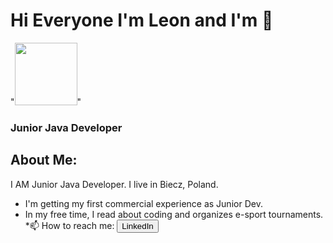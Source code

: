 # Hi Everyone I'm Leon and I'm 👋
"<img src="https://github.com/LeonBochenek/LeonBochenek/assets/116550155/799ee1d4-24de-4de5-80ed-3dd97c4ffc8d" width="100" height="100">"
### Junior Java Developer 
## About Me:
I AM Junior Java Developer. I live in Biecz, Poland.
* I'm getting my first commercial experience as Junior Dev.
* In my free time, I read about coding and organizes e-sport tournaments.
*📫 How to reach me: <button name="button" onclick="[http://www.google.com](https://www.linkedin.com/in/leon-bochenek-187931281/)">LinkedIn</button>
<!--
**LeonBochenek/LeonBochenek** is a ✨ _special_ ✨ repository because its `README.md` (this file) appears on your GitHub profile.

Here are some ideas to get you started:

- 🔭 I’m currently working on ...
- 🌱 I’m currently learning ...
- 👯 I’m looking to collaborate on ...
- 🤔 I’m looking for help with ...
- 💬 Ask me about ...
- 📫 How to reach me: ...
- 😄 Pronouns: ...
- ⚡ Fun fact: ...
-->
